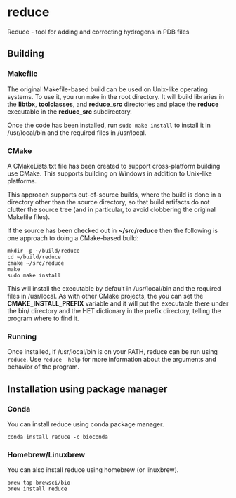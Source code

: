 # reduce
Reduce - tool for adding and correcting hydrogens in PDB files

## Building

### Makefile

The original Makefile-based build can be used on Unix-like operating systems.  To use it, you run `make` in
the root directory.  It will build libraries in the **libtbx**, **toolclasses**, and **reduce_src** directories and
place the **reduce** executable in the **reduce_src** subdirectory.

Once the code has been installed, run `sudo make install` to install it in /usr/local/bin and the
required files in /usr/local.

### CMake

A CMakeLists.txt file has been created to support cross-platform building use CMake.  This supports
building on Windows in addition to Unix-like platforms.

This approach supports out-of-source builds, where the build is done in a directory other than
the source directory, so that build artifacts do not clutter the source tree (and in particular,
to avoid clobbering the original Makefile files).

If the source has been checked out in **~/src/reduce** then the following is one approach to doing
a CMake-based build:

    mkdir -p ~/build/reduce
    cd ~/build/reduce
    cmake ~/src/reduce
    make
    sudo make install

This will install the executable by default in /usr/local/bin and the required files in /usr/local.
As with other CMake projects, the you can set the **CMAKE_INSTALL_PREFIX** variable and it will put the
executable there under the bin/ directory and the HET dictionary in the prefix directory,
telling the program where to find it.

### Running

Once installed, if /usr/local/bin is on your PATH, reduce can be run using `reduce`.
Use `reduce -help` for more information about the arguments and behavior of the program.

## Installation using package manager

### Conda

You can install reduce using conda package manager.

```shell
conda install reduce -c bioconda
```

### Homebrew/Linuxbrew
You can also install reduce using homebrew (or linuxbrew).

```shell
brew tap brewsci/bio
brew install reduce
```
